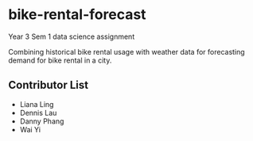 # bike-rental-forecast
Year 3 Sem 1 data science assignment

Combining historical bike rental usage with weather data for forecasting demand for bike rental in a city.

## Contributor List

- Liana Ling
- Dennis Lau
- Danny Phang
- Wai Yi 